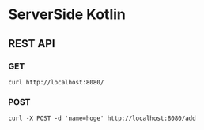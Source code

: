 # ServerSide Kotlin
## REST API
###  GET
`curl http://localhost:8080/`

### POST
`curl -X POST -d 'name=hoge' http://localhost:8080/add`
